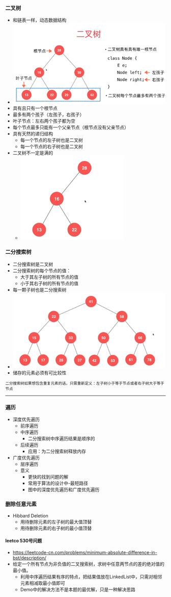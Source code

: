 ### 二叉树
- 和链表一样，动态数据结构
- ![image](imgs/TIM截图20180813101211.png)
- 具有且只有一个根节点
- 最多有两个孩子（左孩子，右孩子）
- 叶子节点：左右两个孩子都为空
- 每个节点最多只能有一个父亲节点（根节点没有父亲节点）
- 具有天然的递归结构
    - 每一个节点的左子树也是二叉树
    - 每一个节点的右子树也是二叉树
- 二叉树不一定是满的
    - ![image](imgs/TIM截图20180813102030.png)


### 二分搜索树
- 二分搜索树是二叉树
- 二分搜索树的每个节点的值：
    - 大于其左子树的所有节点的值
    - 小于其右子树的所有节点的值
- 每一颗子树也是二分搜索树
- ![image](imgs/TIM截图20180813102546.png)
- 储存的元素必须有可比较性

```
二分搜索树如果想包含重复元素的话，只需重新定义：左子树小于等于节点或者右子树大于等于节点
```

---
### 遍历
- 深度优先遍历
    - 前序遍历
    - 中序遍历
        - 二分搜索树中序遍历结果是顺序的
    - 后续遍历
        - 应用：为二分搜索树释放内存
- 广度优先遍历
    - 层序遍历
    - 意义
        - 更快的找到问题的解
        - 常用于算法的设计中-最短路径
        - 图中的深度优先遍历和广度优先遍历
        
### 删除任意元素
- Hibbard Deletion
    - 用待删除元素的左子树的最大值顶替
    - 用待删除元素的右子树的最小值顶替
    
#### leetco 530号问题
- https://leetcode-cn.com/problems/minimum-absolute-difference-in-bst/description/
- 给定一个所有节点为非负值的二叉搜索树，求树中任意两节点的差的绝对值的最小值。
    - 利用中序遍历结果有序的特点，把结果值放在LinkedList中，只需对相邻元素相减取最小值即可
    - Demo中的解决方法不是本题的最优解，只是一种解决思路

